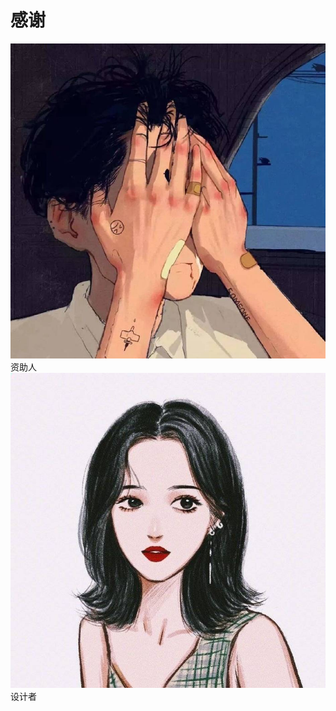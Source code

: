 # 感谢
<avatar>
    <item>
        <img src="/Study/Assets/wwl.jpg" alt="资助人">
    <alt>资助人</alt>
    </item>
    <item>
        <img src="/Study/Assets/designer.jpg" alt="设计者">
        <alt>设计者</alt>
    </item>
</avatar>